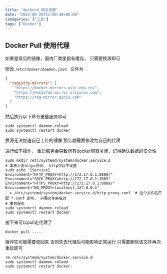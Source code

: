 ```yaml
---
title: "dockerd 相关设置"
date: "2022-08-28T21:00:48+08:00" 
categories: ["工具"]
tags: ["Docker"]
---
```


## Docker Pull 使用代理

如果是常见的镜像，国内厂商里都有缓存， 只需要换源即可

修改
```/etc/docker/daemon.json ```
文件为

```json
{
  "registry-mirrors": [
    "https://docker.mirrors.ustc.edu.cn/",
    "https://eut3i7o2.mirror.aliyuncs.com",
    "https://reg-mirror.qiniu.com"
  ]
}
```

然后执行以下命令重启服务即可

```shell
sudo systemctl daemon-reload
sudo systemctl restart docker
```

换源无法加速自己上传的镜像 那么就需要修改为自己的代理

进行如下操作， 重启服务会导致所有docker容器关闭，记得确认数据的安全性

```shell
sudo mkdir /etc/systemd/system/docker.service.d
# 本质上走https协议， http可以不设置
sudo echo '[Service]
Environment="HTTP_PROXY=http://172.17.0.1:8889/"
Environment="SOCK_PROXY=http://172.17.0.1:1089" 
Environment="HTTPS_PROXY=http://172.17.0.1:8889/"
Environment="NO_PROXY=localhost,127.0.0.1"
' > /etc/systemd/system/docker.service.d/http-proxy.conf  # 这个文件名匹配 *.conf 即可， 只需文件夹名对
# 重启服务
sudo systemctl daemon-reload
sudo systemctl restart docker
```

接下来可以pull走代理了

```shell
docker pull ..... 
```

操作完可能需要改回来 否则失去代理后可能影响正常运行 只需要删除该文件再次重启即可

```shell
rm /etc/systemd/system/docker.service.d
sudo systemctl daemon-reload
sudo systemctl restart docker
```